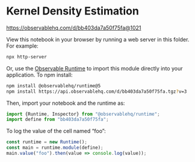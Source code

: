 # Kernel Density Estimation

https://observablehq.com/d/bb403da7a50f75fa@1021

View this notebook in your browser by running a web server in this folder. For
example:

~~~sh
npx http-server
~~~

Or, use the [Observable Runtime](https://github.com/observablehq/runtime) to
import this module directly into your application. To npm install:

~~~sh
npm install @observablehq/runtime@5
npm install https://api.observablehq.com/d/bb403da7a50f75fa.tgz?v=3
~~~

Then, import your notebook and the runtime as:

~~~js
import {Runtime, Inspector} from "@observablehq/runtime";
import define from "bb403da7a50f75fa";
~~~

To log the value of the cell named “foo”:

~~~js
const runtime = new Runtime();
const main = runtime.module(define);
main.value("foo").then(value => console.log(value));
~~~
